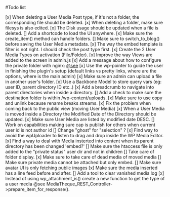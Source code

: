 #Todo list

[x] When deleting a User Media Post type, if it's not a folder, the corresponding file should be deleted.
[x] When deleting a folder, make sure filesys is also edited.
[x] The Disk usage should be updated when a file is deleted.
[] Add a shortcode to load the UI anywhere.
[x] Make sure the create_item() method can handle folders.
[] Make sure to switch_to_blog() before saving the User Media metadata.
[x] The way the embed template is filter is not right. I should check the post type first.
[x] Create the 2 User Media Types on activation (File/Folder).
[x] Improve the way Views are added to the screen in admin.js
[x] Add a message about how to configure the private folder with nginx: [@see](http://nicknotfound.com/2009/01/12/iphone-website-with-nginx/)
[x] Use the wp-pointer to guide the user in finishing the plugin's setup (default links vs pretty links, where are the options, where is the main admin)
[x] Make sure an admin can upload a file in another user's folder.
[x] Use a Backbone Model to store query vars (eg: user ID, parent directory ID etc..)
[x] Add a breadcrumb to navigate into parent directories when inside a directory.
[] Add a check to make sure the destination folder is within /wp-content/uploads.
[x] Make sure to use copy and unlink because rename breaks streams.
[x] Fix the problem when coming back to the public view (moving User Media)
[x] When a User Media is moved inside a Directory the Modified Date of the Directory should be updated.
[x] Make sure User Media are listed by modified date DESC.
[] Work on capabilities making sure cap is publish for others when current user id is not author id
[] Change "ghost" for "selection" ?
[x] Find way to avoid the wpUploader to listen to drag and drop inside the WP Media Editor.
[x] Find a way to deal with Media insterted into content when its parent directory has been changed 'embed?'
[] Make sure the htaccess file is only added to the "private status" user dir and not in children
[] Take care of folder display.
[x] Make sure to take care of dead media of moved media
[] Make sure private media cannot be attached but only embed.
[] Make sure avatar UI is only fetching public images
[x] Make sure the media inserted has a line feed before and after.
[] Add a tool to clear vanished media log
[x] Instead of using wp_attachment_is() create a new function to get the type of a user media @see MediaTheque_REST_Controller->prepare_item_for_response().
